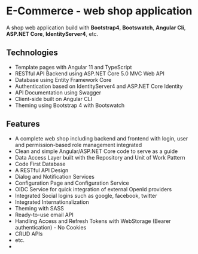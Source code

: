 # E-Commerce - web shop application
A shop web application build with __Bootstrap4__, __Bootswatch__, __Angular Cli__, **ASP.NET Core**, **IdentityServer4**, etc.

## Technologies
* Template pages with Angular 11 and TypeScript
* RESTful API Backend using ASP.NET Core 5.0 MVC Web API
* Database using Entity Framework Core
* Authentication based on IdentityServer4 and ASP.NET Core Identity
* API Documentation using Swagger
* Client-side built on Angular CLI
* Theming using Bootstrap 4 with Bootswatch

## Features
* A complete web shop including backend and frontend with login, user and permission-based role management integrated
* Clean and simple Angular/ASP.NET Core code to serve as a guide
* Data Access Layer built with the Repository and Unit of Work Pattern
* Code First Database
* A RESTful API Design
* Dialog and Notification Services
* Configuration Page and Configuration Service
* OIDC Service for quick integration of external OpenId providers
* Integrated Social logins such as google, facebook, twitter
* Integrated Internationalization
* Theming with SASS
* Ready-to-use email API
* Handling Access and Refresh Tokens with WebStorage (Bearer authentication) - No Cookies
* CRUD APIs
* etc.
* 
